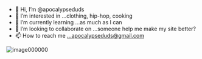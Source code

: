 - 👋 Hi, I’m @apocalypseduds
- 👀 I’m interested in ...clothing, hip-hop, cooking
- 🌱 I’m currently learning ...as much as I can
- 💞️ I’m looking to collaborate on ...someone help me make my site better?
- 📫 How to reach me ...apocalypseduds@gmail.com

<!---
apocalypseduds/apocalypseduds is a ✨ special ✨ repository because its `README.md` (this file) appears on your GitHub profile.
You can click the Preview link to take a look at your changes.
--->
![image000000](https://github.com/apocalypseduds/apocalypseduds/assets/146247965/303d7fdc-eb16-46fd-9de4-bc674cb2703e)
